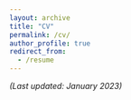 ```yaml
---
layout: archive
title: "CV"
permalink: /cv/
author_profile: true
redirect_from:
  - /resume
---
```


*(Last updated: January 2023)*

<object data="../files/CV_Jan2023.pdf" width="1000" height="1000" type='application/pdf'></object>
